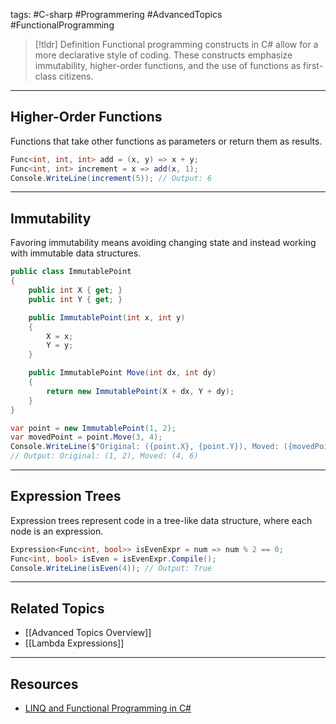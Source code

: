 tags: #C-sharp #Programmering #AdvancedTopics #FunctionalProgramming

> [!tldr] Definition
> Functional programming constructs in C# allow for a more declarative style of coding. These constructs emphasize immutability, higher-order functions, and the use of functions as first-class citizens.

---

## Higher-Order Functions
Functions that take other functions as parameters or return them as results.

```csharp
Func<int, int, int> add = (x, y) => x + y;
Func<int, int> increment = x => add(x, 1);
Console.WriteLine(increment(5)); // Output: 6
```

---

## Immutability
Favoring immutability means avoiding changing state and instead working with immutable data structures.

```csharp
public class ImmutablePoint
{
    public int X { get; }
    public int Y { get; }

    public ImmutablePoint(int x, int y)
    {
        X = x;
        Y = y;
    }

    public ImmutablePoint Move(int dx, int dy)
    {
        return new ImmutablePoint(X + dx, Y + dy);
    }
}

var point = new ImmutablePoint(1, 2);
var movedPoint = point.Move(3, 4);
Console.WriteLine($"Original: ({point.X}, {point.Y}), Moved: ({movedPoint.X}, {movedPoint.Y})");
// Output: Original: (1, 2), Moved: (4, 6)
```

---

## Expression Trees
Expression trees represent code in a tree-like data structure, where each node is an expression.

```csharp
Expression<Func<int, bool>> isEvenExpr = num => num % 2 == 0;
Func<int, bool> isEven = isEvenExpr.Compile();
Console.WriteLine(isEven(4)); // Output: True
```

---

## Related Topics
- [[Advanced Topics Overview]]
- [[Lambda Expressions]]

---

## Resources
- [LINQ and Functional Programming in C#](https://docs.microsoft.com/en-us/dotnet/csharp/programming-guide/concepts/linq/)